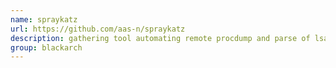 ```yaml
---
name: spraykatz
url: https://github.com/aas-n/spraykatz
description: gathering tool automating remote procdump and parse of lsass process. URL : https://github.com/aas-n/spraykatz Groups : blackarch blackarch-exploitation
group: blackarch
---
```

